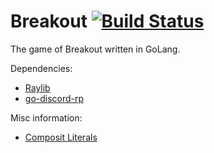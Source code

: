 # Breakout [![Build Status](https://travis-ci.com/StevenSeiden/breakout.svg?token=vYeTv5uYroLxQm6bWe5a&branch=master)](https://travis-ci.com/StevenSeiden/breakout)
The game of Breakout written in GoLang.

Dependencies:

- [Raylib](https://github.com/gen2brain/raylib-go)
- [go-discord-rp](https://github.com/dogboy21/go-discord-rp/connection)



Misc information:

- [Composit Literals](https://golang.org/ref/spec#Composite_literals)

